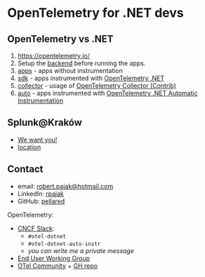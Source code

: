 # OpenTelemetry for .NET devs

## OpenTelemetry vs .NET

1. <https://opentelemetry.io/>
2. Setup the [backend](backend) before running the apps.
3. [apps](1-apps) - apps without instrumentation
4. [sdk](2-sdk) - apps instrumented with [OpenTelemetry .NET](https://github.com/open-telemetry/opentelemetry-dotnet)
5. [collector](3-collector) - usage of [OpenTelemetry Collector (Contrib)](https://github.com/open-telemetry/opentelemetry-collector-contrib)
6. [auto](4-auto) - apps instrumented with [OpenTelemetry .NET Automatic Instrumentation](https://github.com/open-telemetry/opentelemetry-dotnet-instrumentation)

## Splunk@Kraków

- [We want you!](https://www.splunk.com/en_us/careers/search-jobs.html?location=Krakow%2C%20Poland)
- [location](https://goo.gl/maps/PHq2DoTfXYVbKubG7)

## Contact

- email: robert.pajak@hotmail.com
- LinkedIn: [rpajak](https://www.linkedin.com/in/rpajak)
- GitHub: [pellared](https://github.com/pellared)

OpenTelemetry:

- [CNCF Slack](https://slack.cncf.io/):
  - `#otel-dotnet`
  - `#otel-dotnet-auto-instr`
  - *you can write me a private message*
- [End User Working Group](https://opentelemetry.io/blog/2022/new-end-user-resources/)
- [OTel Community](https://opentelemetry.io/) + [GH repo](https://github.com/open-telemetry/community)
